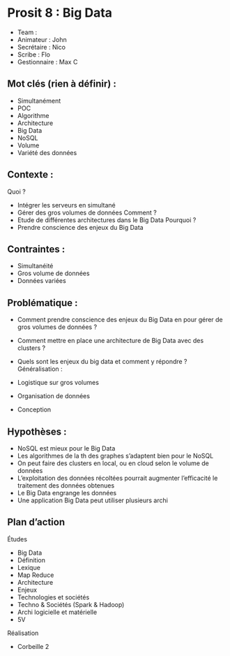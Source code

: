 # Prosit 8 : Big Data

- Team :
- Animateur : John
- Secrétaire : Nico
- Scribe : Flo
- Gestionnaire : Max C

##  Mot clés (rien à définir) :

-	Simultanément
-	POC
-	Algorithme
-	Architecture
-	Big Data
-	NoSQL
-	Volume
-	Variété des données


## Contexte :

Quoi ?
-	Intégrer les serveurs en simultané
-	Gérer des gros volumes de données
Comment ?
-	Etude de différentes architectures dans le Big Data
Pourquoi ?
-	Prendre conscience des enjeux du Big Data

## Contraintes :
-	Simultanéité
-	Gros volume de données
-	Données variées

## Problématique :
-	Comment prendre conscience des enjeux du Big Data en pour gérer de gros volumes de données ?
-	Comment mettre en place une architecture de Big Data avec des clusters ?
-	Quels sont les enjeux du big data et comment y répondre ?
Généralisation :

-	Logistique sur gros volumes
-	Organisation de données
-	Conception

## Hypothèses :

-	NoSQL est mieux pour le Big Data
-	Les algorithmes de la th des graphes s’adaptent bien pour le NoSQL
-	On peut faire des clusters en local, ou en cloud selon le volume de données
-	L’exploitation des données récoltées pourrait augmenter l’efficacité le traitement des données obtenues
-	Le Big Data engrange les données
-	Une application Big Data peut utiliser plusieurs archi

## Plan d’action
Études
-	Big Data
  -	Définition
  -	Lexique
  -	Map Reduce
  -	Architecture
  -	Enjeux
  -	Technologies et sociétés
-	Techno & Sociétés (Spark & Hadoop)
-	Archi logicielle et matérielle
-	5V

Réalisation
-	Corbeille 2
